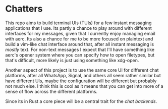 # Chatters

This repo aims to build terminal UIs (TUIs) for a few instant messaging applications that I use.
Its partly a chance to play around with different interfaces for my messages, given that I currently enjoy managing email with aerc.
Its also a chance for me to be more focused on plaintext and build a vim-like chat interface around that, after all instant messaging is _mostly_ text.
For non-text messages I expect that I'll have something like aerc's opener system where you can specify how to open filetypes, but that's difficult, more likely is just using something like xdg-open.

Another aspect of this project is to use the same core UI for different chat platforms, after all WhatsApp, Signal, and others all seem rather similar but have different UIs, maybe the configuration will be different but probably not much else.
I think this is cool as it means that you can get into more of a sense of flow across the different platforms.

Since its in Rust a core piece will be a central trait for the _chat backends_.

